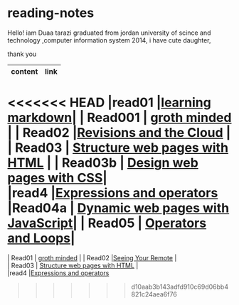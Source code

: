 # reading-notes

Hello!
iam Duaa tarazi graduated from jordan university of scince and technology ,computer information system 2014,
i have cute daughter,

thank you  

| content  |      link     |  
|----------|:-------------:|
<<<<<<< HEAD
|read01    |[learning markdown](https://duaa-tarazi.github.io/reading-notes/read001)|
| Read001   |  [groth minded](https://duaa-tarazi.github.io/reading-notes/grothminded) | 
| Read02   |[Revisions and the Cloud](https://duaa-tarazi.github.io/reading-notes/read02) |  
| Read03   | [ Structure web pages with HTML](https://duaa-tarazi.github.io/reading-notes/read03) |
| Read03b  | [Design web pages with CSS]()|	   
|read4     |[Expressions and operators](https://duaa-tarazi.github.io/reading-notes/read4a)
|Read04a   | [Dynamic web pages with JavaScript]()|
| Read05   | [Operators and Loops]()|
=======
| Read01   |  [groth minded](https://duaa-tarazi.github.io/reading-notes/grothminded) | 
| Read02   |[Seeing Your Remote](https://duaa-tarazi.github.io/reading-notes/read02) |  
| Read03   | [ Structure web pages with HTML](https://duaa-tarazi.github.io/reading-notes/read03) |   
|read4     |[Expressions and operators](https://duaa-tarazi.github.io/reading-notes/read4a)
>>>>>>> d10aab3b143adfd910c69d06bb4821c24aea6f76
